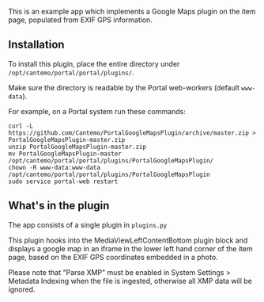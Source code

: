 This is an example app which implements a Google Maps plugin on the item page, populated from EXIF GPS information.

## Installation

To install this plugin, place the entire directory under `/opt/cantemo/portal/portal/plugins/`.

Make sure the directory is readable by the Portal web-workers (default `www-data`).

For example, on a Portal system run these commands:

```
curl -L https://github.com/Cantemo/PortalGoogleMapsPlugin/archive/master.zip > PortalGoogleMapsPlugin-master.zip 
unzip PortalGoogleMapsPlugin-master.zip 
mv PortalGoogleMapsPlugin-master /opt/cantemo/portal/portal/plugins/PortalGoogleMapsPlugin/
chown -R www-data:www-data /opt/cantemo/portal/portal/plugins/PortalGoogleMapsPlugin
sudo service portal-web restart
```

## What's in the plugin

The app consists of a single plugin in `plugins.py`

This plugin hooks into the MediaViewLeftContentBottom plugin block and
displays a google map in an iframe in the lower left hand corner of
the item page, based on the EXIF GPS coordinates embedded in a photo.

Please note that "Parse XMP" must be enabled in System Settings > Metadata Indexing when the
file is ingested, otherwise all XMP data will be ignored.
